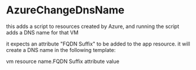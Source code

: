 # AzureChangeDnsName
this adds a script to resources created by Azure, and running the script adds a DNS name for that VM

it expects an attribute "FQDN Suffix" to be added to the app resource.
it will create a DNS name in the following template:

vm resource name.FQDN Suffix attribute value
